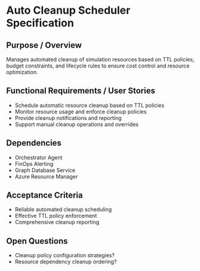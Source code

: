 # Auto Cleanup Scheduler Specification

## Purpose / Overview
Manages automated cleanup of simulation resources based on TTL policies, budget constraints, and lifecycle rules to ensure cost control and resource optimization.

## Functional Requirements / User Stories
- Schedule automatic resource cleanup based on TTL policies
- Monitor resource usage and enforce cleanup policies
- Provide cleanup notifications and reporting
- Support manual cleanup operations and overrides

## Dependencies
- Orchestrator Agent
- FinOps Alerting
- Graph Database Service
- Azure Resource Manager

## Acceptance Criteria
- Reliable automated cleanup scheduling
- Effective TTL policy enforcement
- Comprehensive cleanup reporting

## Open Questions
- Cleanup policy configuration strategies?
- Resource dependency cleanup ordering?